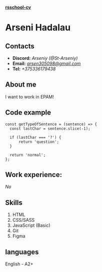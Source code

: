 **[rsschool-cv](https://st-arseniy.github.io/rsschool-cv/)**
# Arseni Hadalau 
## Contacts
* **Discord:** *Arseniy (@St-Arseniy)*
* **Email:** *arsen305098@gmail.com*
* **Tel:** *+375336179438* 
## About me
I want to work in EPAM!
## Code example
```
const getTypeOfSentence = (sentence) => {
  const lastChar = sentence.slice(-1);

  if (lastChar === '?') {
      return 'question';
  }

  return 'normal';
};
```
## Work experience:
*No*
## Skills
1. HTML
2. CSS/SASS
3. JavaScript (Basic)
4. Git
5. Figma
## languages
English - A2+